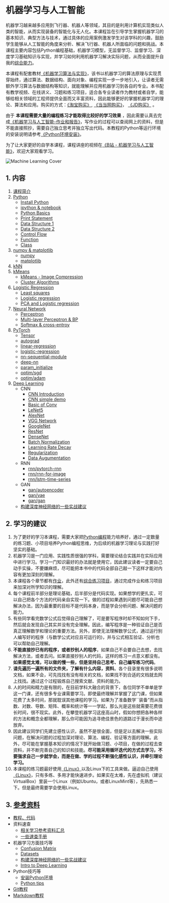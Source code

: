 # 机器学习与人工智能

机器学习越来越多应用到飞行器、机器人等领域，其目的是利用计算机实现类似人类的智能，从而实现装备的智能化与无人化。本课程旨在引导学生掌握机器学习的基本知识、典型方法与技术，通过具体的应用案例激发学生对该学科的兴趣，鼓励学生能够从人工智能的角度来分析、解决飞行器、机器人所面临的问题和挑战。本课程主要内容包括Python编程基础，机器学习模型，无监督学习、监督学习、深度学习基础知识与实现，并学习如何利用机器学习解决实际问题，从而全面提升自我的[综合能力](Targets.md)。

本课程有配套教材[《机器学习算法与实现》](http://www.adv-ci.com/blog/mlai/)，该书以机器学习的算法原理与实现贯穿始终，通过算法、数据结构、面向对象、编程实现一步一步地引入，让读者无需额外学习算法与数据结构等知识，就能理解并应用机器学习到各自的专业。本书配有教学视频、在线讲义、习题和练习项目，适合各专业读者作为教材或者自学，能够给相关领域的工程师提供全面而又丰富资料，因此能够更好的掌握机器学习的理论、算法和应用。购买的方式：[《淘宝购买》](https://detail.tmall.com/item.htm?id=690461235159), [《当当网购买》](http://product.dangdang.com/11305232248.html)， [《JD购买》](https://item.jd.com/13493037.html) 。

由于 **本课程需要大量的编程练习才能取得比较好的学习效果** ，因此需要认真去完成[《机器学习与人工智能-作业和报告》](https://gitee.com/pi-lab/machinelearning_homework)，写作业的过程可以查阅网上的资料，但是不能直接照抄，需要自己独立思考并独立写出代码。本教程的Python等运行环境的安装说明请参考[《Python环境安装》](references_tips/InstallPython.md)。

为了让大家更好的自学本课程，课程讲座的视频在[《B站 - 机器学习与人工智能》](https://www.bilibili.com/video/BV1oZ4y1N7ei/)，欢迎大家观看学习。



![Machine Learning Cover](images/machine_learning_1.jpg)


## 1. 内容
1. [课程简介](CourseIntroduction.pdf)
2. [Python](0_python/README.md)
   - [Install Python](references_tips/InstallPython.md)
   - [ipython & notebook](0_python/0-ipython_notebook.ipynb)
   - [Python Basics](0_python/1_Basics.ipynb)
   - [Print Statement](0_python/2_Print_Statement.ipynb)
   - [Data Structure 1](0_python/3_Data_Structure_1.ipynb)
   - [Data Structure 2](0_python/4_Data_Structure_2.ipynb)
   - [Control Flow](0_python/5_Control_Flow.ipynb)
   - [Function](0_python/6_Function.ipynb)
   - [Class](0_python/7_Class.ipynb)
3. [numpy & matplotlib](1_numpy_matplotlib_scipy_sympy/README.md)
   - [numpy](1_numpy_matplotlib_scipy_sympy/1-numpy_tutorial.ipynb)
   - [matplotlib](1_numpy_matplotlib_scipy_sympy/2-matplotlib_tutorial.ipynb)
4. [kNN](2_knn/knn_classification.ipynb)
5. [kMeans](3_kmeans/1-k-means.ipynb)
   - [kMeans - Image Compression](3_kmeans/2-kmeans-color-vq.ipynb)
   - [Cluster Algorithms](3_kmeans/3-ClusteringAlgorithms.ipynb)
6. [Logistic Regression](4_logistic_regression/)
   - [Least squares](4_logistic_regression/1-Least_squares.ipynb)
   - [Logistic regression](4_logistic_regression/2-Logistic_regression.ipynb)
   - [PCA and Logistic regression](4_logistic_regression/3-PCA_and_Logistic_Regression.ipynb)
7. [Neural Network](5_nn/)
   - [Perceptron](5_nn/1-Perceptron.ipynb)
   - [Multi-layer Perceptron & BP](5_nn/2-mlp_bp.ipynb)
   - [Softmax & cross-entroy](5_nn/3-softmax_ce.ipynb)
8. [PyTorch](6_pytorch/README.md)
   - [Tensor](6_pytorch/1-tensor.ipynb)
   - [autograd](6_pytorch/2-autograd.ipynb)
   - [linear-regression](6_pytorch/3-linear-regression.ipynb)
   - [logistic-regression](6_pytorch/4-logistic-regression.ipynb)
   - [nn-sequential-module](6_pytorch/5-nn-sequential-module.ipynb)
   - [deep-nn](6_pytorch/6-deep-nn.ipynb)
   - [param_initialize](6_pytorch/7-param_initialize.ipynb)
   - [optim/sgd](6_pytorch/optimizer/6_1-sgd.ipynb)
   - [optim/adam](6_pytorch/optimizer/6_6-adam.ipynb)
9. [Deep Learning](7_deep_learning/README.md)
   - CNN
      - [CNN Introduction](7_deep_learning/1_CNN/CNN_Introduction.pptx)
      - [CNN simple demo](demo_code/3_CNN_MNIST.py)
      - [Basic of Conv](7_deep_learning/1_CNN/01-basic_conv.ipynb)
      - [LeNet5](7_deep_learning/1_CNN/02-LeNet5.ipynb)
      - [AlexNet](7_deep_learning/1_CNN/03-AlexNet.ipynb)
      - [VGG Network](7_deep_learning/1_CNN/04-vgg.ipynb)
      - [GoogleNet](7_deep_learning/1_CNN/05-googlenet.ipynb)
      - [ResNet](7_deep_learning/1_CNN/06-resnet.ipynb)
      - [DenseNet](7_deep_learning/1_CNN/07-densenet.ipynb)
      - [Batch Normalization](7_deep_learning/1_CNN/08-batch-normalization.ipynb)
      - [Learning Rate Decay](7_deep_learning/1_CNN/09-lr-decay.ipynb)
      - [Regularization](7_deep_learning/1_CNN/10-regularization.ipynb)
      - [Data Augumentation](7_deep_learning/1_CNN/11-data-augumentation.ipynb)
   - RNN
      - [rnn/pytorch-rnn](7_deep_learning/2_RNN/pytorch-rnn.ipynb)
      - [rnn/rnn-for-image](7_deep_learning/2_RNN/rnn-for-image.ipynb)
      - [rnn/lstm-time-series](7_deep_learning/2_RNN/time-series/lstm-time-series.ipynb)
   - GAN
      - [gan/autoencoder](7_deep_learning/3_GAN/autoencoder.ipynb)
      - [gan/vae](7_deep_learning/3_GAN/vae.ipynb)
      - [gan/gan](7_deep_learning/3_GAN/gan.ipynb)
   - [构建深度神经网络的一些实战建议](references_tips/构建深度神经网络的一些实战建议.md)



## 2. 学习的建议
1. 为了更好的学习本课程，需要大家把[Python编程](0_python)能力培养好，通过一定数量的练习题、小项目培养Python编程思维，为后续的机器学习理论与实践打好坚实的基础。
2. 机器学习是一门应用、实践性质很强的学科，需要理论结合实践并在实际应用中进行学习。学习一门知识最好的办法就是使用它，因此建议读者一定要自己动手实操，不要嫌麻烦，尽可能把本书中的代码全部自己敲一下这样才能对内容有更加深刻的理解。
3. 本课程各个章节都有[作业](https://gitee.com/pi-lab/machinelearning_homework)，此外还有[综合练习项目](https://gitee.com/pi-lab/machinelearning_homework)，通过完成作业和练习项目来加深对所学知识的理解。
4. 每个课程前半部分是理论基础，后半部分是代码实现。如果想学的更扎实，可以自己把各个方法的代码亲自实现一下。做的过程如果遇到问题尽可能自己想解决办法，因为最重要的目标不是代码本身，而是学会分析问题、解决问题的能力。
5. 有些同学看完数学公式后觉得自己理解了，可是要写程序时却不知如何下手，然后就会发现自己其实并没有完全理解。因此，编写程序是一种验证自己是否真正理解数学和理论的重要方法。另外，即使无法理解数学公式，通过运行别人编写好的程序（与数学公式对应且可运行的)，并与公式相互验证、分析也可以帮助自己理解。
6. **不能直接抄已有的程序，或者抄别人的程序**，如果自己不会要自己去想，去找解决方法，或者去问。如果直接抄别人的代码，这样的练习一点意义都没有。**如果感觉太难，可以做的慢一些，但是坚持自己思考、自己编写练习代码**。
7. **请先遍历一遍所有的文件夹，了解有什么内容，资料**。各个目录里有很多说明文档，如果不会，可先找找有没有相关的文档，如果找不到合适的文档就去网上找找。通过这个过程锻炼自己搜索文献、资料的能力。
8. 人的时间和精力是有限的，在目前学科大融合的背景下，各位同学不单单是学这一门课，还有很多专业课需要学习。即使最终理解并掌握了这门课，但如果花费了太多时间，那就耽误其他课程的学习。如果为了准备数学``装备”而从指数、对数、导数、矩阵、概率和统计等一一学起，那么光是这些就需要花费很长时间，很不现实。此外，在攀登机器学习这座高山时，假如你想把各种各样的方法和概念全都理解，那么你可能因为追寻绝佳景色的道路过于漫长而中途放弃。
9. 因此建议同学们先建立感性认识，虽然不是很全面，但是足以去解决一些实际问题，在解决问题的过程加深对理论、算法、编程、验证等方面的理解。此外，尽可能在掌握基本知识的情况下就开始做习题、小项目，在做的过程去查资料，并不断完善自己的知识和技能。**尽可能采用循环迭代的方式去学习，不要强求自己一步就学会，而是在做、学的过程不断强化感性认识，并牵引理论学习。**
10. 本课程的练习题最好使用[《Linux》](https://gitee.com/pi-lab/learn_programming/blob/master/6_tools/linux)以及Linux下的工具来做。逼迫自己使用[《Linux》](https://gitee.com/pi-lab/learn_programming/blob/master/6_tools/linux)，只有多练、多用才能快速进步。如果实在太难，先在虚拟机（建议VirtualBox）里装一个Linux（例如Ubuntu，或者LinuxMint等），先熟悉一下。但是最终需要学会使用Linux。



## 3. [参考资料](References.md)
* [教程、代码](References.md)
* 资料速查
  * [相关学习参考资料汇总](References.md)
  * [一些速查手册](references_tips/cheatsheet)
* 机器学习方面技巧等
  * [Confusion Matrix](references_tips/confusion_matrix.ipynb)
  * [Datasets](references_tips/datasets.ipynb)
  * [构建深度神经网络的一些实战建议](references_tips/构建深度神经网络的一些实战建议.md)
  * [Intro to Deep Learning](references_tips/Intro_to_Deep_Learning.pdf)
* Python技巧等
  * [安装Python环境](references_tips/InstallPython.md)
  * [Python tips](references_tips/python)
* [Git教程](https://gitee.com/pi-lab/learn_programming/blob/master/6_tools/git/README.md)
* [Markdown教程](https://gitee.com/pi-lab/learn_programming/blob/master/6_tools/markdown/README.md)

